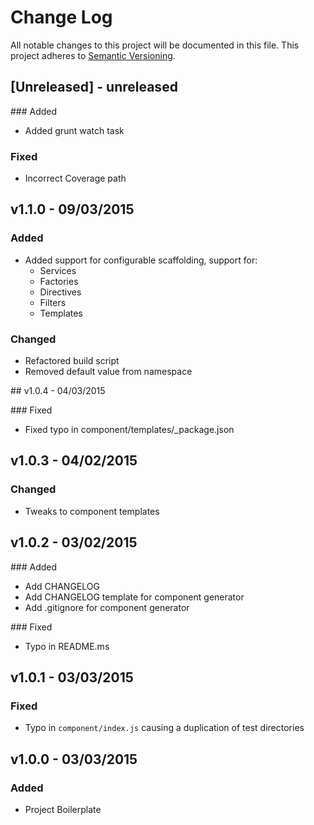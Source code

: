 # Change Log
All notable changes to this project will be documented in this file.
This project adheres to [Semantic Versioning](http://semver.org/).

## [Unreleased] - unreleased

### Added

- Added grunt watch task

### Fixed

- Incorrect Coverage path

## v1.1.0 - 09/03/2015

### Added
- Added support for configurable scaffolding, support for:
  - Services
  - Factories
  - Directives
  - Filters
  - Templates

### Changed
- Refactored build script
- Removed default value from namespace

## v1.0.4 - 04/03/2015

### Fixed

- Fixed typo in component/templates/_package.json

## v1.0.3 - 04/02/2015

### Changed
- Tweaks to component templates


## v1.0.2 - 03/02/2015

### Added
- Add CHANGELOG
- Add CHANGELOG template for component generator
- Add .gitignore for component generator

### Fixed
- Typo in README.ms

## v1.0.1 - 03/03/2015

### Fixed
- Typo in `component/index.js` causing a duplication of test directories

## v1.0.0 - 03/03/2015

### Added
-  Project Boilerplate
